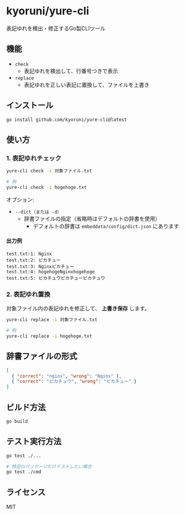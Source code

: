 # kyoruni/yure-cli

表記ゆれを検出・修正するGo製CLIツール

## 機能
- `check`
  - 表記ゆれを検出して、行番号つきで表示
- `replace`
  - 表記ゆれを正しい表記に置換して、ファイルを上書き

## インストール

```sh
go install github.com/kyoruni/yure-cli@latest
```

## 使い方
### 1. 表記ゆれチェック

```sh
yure-cli check -i 対象ファイル.txt

# 例
yure-cli check -i hogehoge.txt
```

オプション:

- `--dict（または -d）`
  - 辞書ファイルの指定（省略時はデフォルトの辞書を使用）
    - デフォルトの辞書は `embeddata/config/dict.json` にあります

#### 出力例

```
test.txt:1: Nginx
test.txt:2: ピカチュー
test.txt:3: Nginxピカチュー
test.txt:4: hogehogeNginxhogehoge
test.txt:5: ピカチュウピカチューピカチュウ
```

### 2. 表記ゆれ置換
対象ファイル内の表記ゆれを修正して、 **上書き保存** します。

```sh
yure-cli replace -i 対象ファイル.txt

# 例
yure-cli replace -i hogehoge.txt
```

## 辞書ファイルの形式

```json
[
  { "correct": "nginx", "wrong": "Nginx" },
  { "correct": "ピカチュウ", "wrong": "ピカチュー" }
]
```

## ビルド方法

```sh
go build
```

## テスト実行方法

```sh
go test ./...

# 特定のパッケージだけテストしたい場合
go test ./cmd
```

## ライセンス
MIT